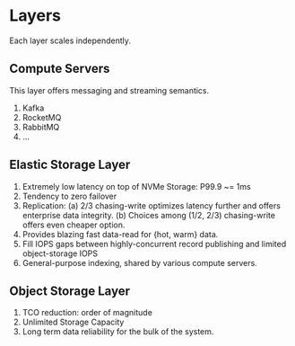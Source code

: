 # Layers

Each layer scales independently.

## Compute Servers

This layer offers messaging and streaming semantics.

1. Kafka
2. RocketMQ
3. RabbitMQ
4. ...

## Elastic Storage Layer

1. Extremely low latency on top of NVMe Storage: P99.9 ~= 1ms
2. Tendency to zero failover
3. Replication:
   (a) 2/3 chasing-write optimizes latency further and offers enterprise data integrity.
   (b) Choices among (1/2, 2/3) chasing-write offers even cheaper option.
4. Provides blazing fast data-read for {hot, warm} data.
5. Fill IOPS gaps between highly-concurrent record publishing and limited object-storage IOPS
6. General-purpose indexing, shared by various compute servers.

## Object Storage Layer

1. TCO reduction: order of magnitude
2. Unlimited Storage Capacity
3. Long term data reliability for the bulk of the system.
